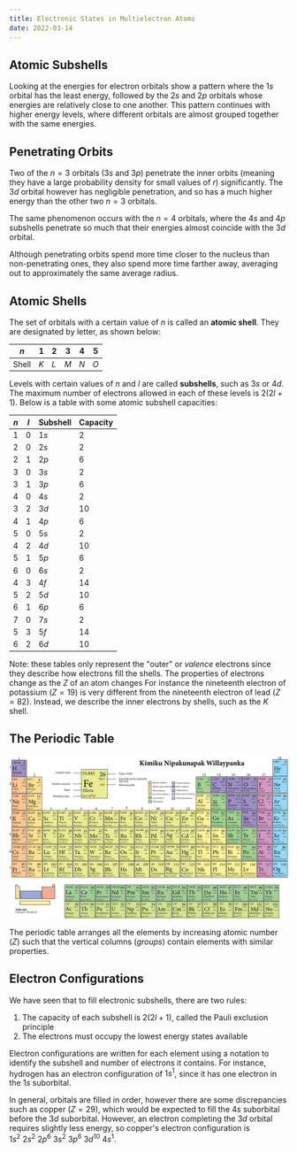 ```yaml
---
title: Electronic States in Multielectron Atoms
date: 2022-03-14
---
```


## Atomic Subshells

Looking at the energies for electron orbitals show a pattern where the $1s$ orbital has the least energy, followed by the $2s$ and $2p$ orbitals whose energies are relatively close to one another. This pattern continues with higher energy levels, where different orbitals are almost grouped together with the same energies.

## Penetrating Orbits

Two of the $n=3$ orbitals ($3s$ and $3p$) penetrate the inner orbits (meaning they have a large probability density for small values of $r$) significantly. The $3d$ orbital however has negligible penetration, and so has a much higher energy than the other two $n=3$ orbitals.

The same phenomenon occurs with the $n=4$ orbitals, where the $4s$ and $4p$ subshells penetrate so much that their energies almost coincide with the $3d$ orbital.

Although penetrating orbits spend more time closer to the nucleus than non-penetrating ones, they also spend more time farther away, averaging out to approximately the same average radius.

## Atomic Shells

The set of orbitals with a certain value of $n$ is called an **atomic shell**. They are designated by letter, as shown below:

| $n$ | $1$ | $2$ | $3$ | $4$ | $5$
|-----|-----|-----|-----|-----|-----
| Shell | $K$ | $L$ | $M$ | $N$ | $O$

Levels with certain values of $n$ and $l$ are called **subshells**, such as $3s$ or $4d$. The maximum number of electrons allowed in each of these levels is $2\left(2l+1\right)$. Below is a table with some atomic subshell capacities:

| $n$ | $l$ | Subshell | Capacity
|-----|-----|-----|-----
| $1$ | $0$ | $1s$ | $2$
| $2$ | $0$ | $2s$ | $2$
| $2$ | $1$ | $2p$ | $6$
| $3$ | $0$ | $3s$ | $2$
| $3$ | $1$ | $3p$ | $6$
| $4$ | $0$ | $4s$ | $2$
| $3$ | $2$ | $3d$ | $10$
| $4$ | $1$ | $4p$ | $6$
| $5$ | $0$ | $5s$ | $2$
| $4$ | $2$ | $4d$ | $10$
| $5$ | $1$ | $5p$ | $6$
| $6$ | $0$ | $6s$ | $2$
| $4$ | $3$ | $4f$ | $14$
| $5$ | $2$ | $5d$ | $10$
| $6$ | $1$ | $6p$ | $6$
| $7$ | $0$ | $7s$ | $2$
| $5$ | $3$ | $5f$ | $14$
| $6$ | $2$ | $6d$ | $10$

Note: these tables only represent the "outer" or *valence* electrons since they describe how electrons fill the shells. The properties of electrons change as the $Z$ of an atom changes For instance the nineteenth electron of potassium ($Z=19$) is very different from the nineteenth electron of lead ($Z=82$). Instead, we describe the inner electrons by shells, such as the $K$ shell.

## The Periodic Table

![Periodic table](../../images/periodic-table.jpeg)

The periodic table arranges all the elements by increasing atomic number ($Z$) such that the vertical columns (*groups*) contain elements with similar properties.

## Electron Configurations

We have seen that to fill electronic subshells, there are two rules:

1. The capacity of each subshell is $2\left(2l+1\right)$, called the Pauli exclusion principle
2. The electrons must occupy the lowest energy states available

Electron configurations are written for each element using a notation to identify the subshell and number of electrons it contains. For instance, hydrogen has an electron configuration of $1s^1$, since it has one electron in the $1s$ suborbital.

In general, orbitals are filled in order, however there are some discrepancies such as copper ($Z=29$), which would be expected to fill the $4s$ suborbital before the $3d$ suborbital. However, an electron completing the $3d$ orbital requires slightly less energy, so copper's electron configuration is $1s^2~2s^2~2p^6~3s^2~3p^6~3d^{10}~4s^1$.